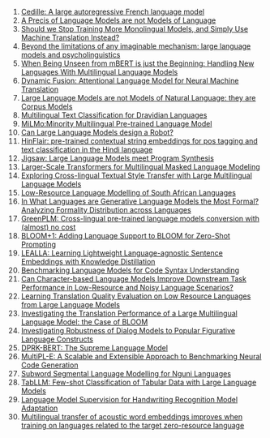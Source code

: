 1. [Cedille: A large autoregressive French language model](http://arxiv.org/abs/2202.03371v1)
2. [A Precis of Language Models are not Models of Language](http://arxiv.org/abs/2205.07634v1)
3. [Should we Stop Training More Monolingual Models, and Simply Use Machine
  Translation Instead?](http://arxiv.org/abs/2104.10441v1)
4. [Beyond the limitations of any imaginable mechanism: large language
  models and psycholinguistics](http://arxiv.org/abs/2303.00077v1)
5. [When Being Unseen from mBERT is just the Beginning: Handling New
  Languages With Multilingual Language Models](http://arxiv.org/abs/2010.12858v2)
6. [Dynamic Fusion: Attentional Language Model for Neural Machine
  Translation](http://arxiv.org/abs/1909.04879v1)
7. [Large Language Models are not Models of Natural Language: they are
  Corpus Models](http://arxiv.org/abs/2112.07055v2)
8. [Multilingual Text Classification for Dravidian Languages](http://arxiv.org/abs/2112.01705v1)
9. [MiLMo:Minority Multilingual Pre-trained Language Model](http://arxiv.org/abs/2212.01779v1)
10. [Can Large Language Models design a Robot?](http://arxiv.org/abs/2303.15324v1)
11. [HinFlair: pre-trained contextual string embeddings for pos tagging and
  text classification in the Hindi language](http://arxiv.org/abs/2101.06949v1)
12. [Jigsaw: Large Language Models meet Program Synthesis](http://arxiv.org/abs/2112.02969v1)
13. [Larger-Scale Transformers for Multilingual Masked Language Modeling](http://arxiv.org/abs/2105.00572v1)
14. [Exploring Cross-lingual Textual Style Transfer with Large Multilingual
  Language Models](http://arxiv.org/abs/2206.02252v1)
15. [Low-Resource Language Modelling of South African Languages](http://arxiv.org/abs/2104.00772v1)
16. [In What Languages are Generative Language Models the Most Formal?
  Analyzing Formality Distribution across Languages](http://arxiv.org/abs/2302.12299v1)
17. [GreenPLM: Cross-lingual pre-trained language models conversion with
  (almost) no cost](http://arxiv.org/abs/2211.06993v2)
18. [BLOOM+1: Adding Language Support to BLOOM for Zero-Shot Prompting](http://arxiv.org/abs/2212.09535v1)
19. [LEALLA: Learning Lightweight Language-agnostic Sentence Embeddings with
  Knowledge Distillation](http://arxiv.org/abs/2302.08387v1)
20. [Benchmarking Language Models for Code Syntax Understanding](http://arxiv.org/abs/2210.14473v1)
21. [Can Character-based Language Models Improve Downstream Task Performance
  in Low-Resource and Noisy Language Scenarios?](http://arxiv.org/abs/2110.13658v1)
22. [Learning Translation Quality Evaluation on Low Resource Languages from
  Large Language Models](http://arxiv.org/abs/2302.03491v1)
23. [Investigating the Translation Performance of a Large Multilingual
  Language Model: the Case of BLOOM](http://arxiv.org/abs/2303.01911v1)
24. [Investigating Robustness of Dialog Models to Popular Figurative Language
  Constructs](http://arxiv.org/abs/2110.00687v1)
25. [DPRK-BERT: The Supreme Language Model](http://arxiv.org/abs/2112.00567v1)
26. [MultiPL-E: A Scalable and Extensible Approach to Benchmarking Neural
  Code Generation](http://arxiv.org/abs/2208.08227v4)
27. [Subword Segmental Language Modelling for Nguni Languages](http://arxiv.org/abs/2210.06525v1)
28. [TabLLM: Few-shot Classification of Tabular Data with Large Language
  Models](http://arxiv.org/abs/2210.10723v2)
29. [Language Model Supervision for Handwriting Recognition Model Adaptation](http://arxiv.org/abs/1808.01423v1)
30. [Multilingual transfer of acoustic word embeddings improves when training
  on languages related to the target zero-resource language](http://arxiv.org/abs/2106.12834v1)

